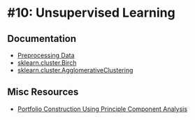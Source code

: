 # #10: Unsupervised Learning

## Documentation

* [Preprocessing Data](https://scikit-learn.org/stable/modules/preprocessing.html)
* [sklearn.cluster.Birch](https://scikit-learn.org/stable/modules/generated/sklearn.cluster.Birch.html)
* [sklearn.cluster.AgglomerativeClustering](https://scikit-learn.org/stable/modules/generated/sklearn.cluster.AgglomerativeClustering.html#sklearn.cluster.AgglomerativeClustering)

## Misc Resources

* [Portfolio	Construction Using Principle	Component	Analysis](https://web.wpi.edu/Pubs/ETD/Available/etd-080614-144242/unrestricted/Chen,_Huanting_PCA_2014-07-31_FINAL_VERSION.pdf)
